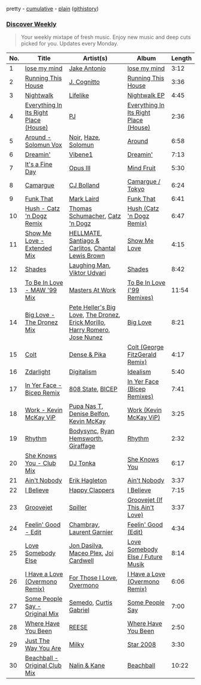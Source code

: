 pretty - [cumulative](/playlists/cumulative/Discover%20Weekly.md) - [plain](/playlists/plain/37i9dQZEVXcERLiUqU2pJX) ([githistory](https://github.githistory.xyz/vitokorn/spotify-playlist-archive/blob/master/playlists/plain/37i9dQZEVXcERLiUqU2pJX))
### [Discover Weekly](https://open.spotify.com/playlist/37i9dQZEVXcERLiUqU2pJX)

> Your weekly mixtape of fresh music. Enjoy new music and deep cuts picked for you. Updates every Monday.

| No. | Title | Artist(s) | Album | Length |
|---|---|---|---|---|
| 1 | [lose my mind](https://open.spotify.com/track/37fil52Y3apEozIQbH0zhG) | [Jake Antonio](https://open.spotify.com/artist/5jpgPXIFQ0RzKw2IHyS8JC) | [lose my mind](https://open.spotify.com/album/1ia16SZQvUZEg5HjnFETKn) | 3:12 |
| 2 | [Running This House](https://open.spotify.com/track/4jC6BVnM5ryNE6F6ODkSjR) | [J. Cognitto](https://open.spotify.com/artist/19770aFQnsVbdMJQYngSmA) | [Running This House](https://open.spotify.com/album/4DynxhZRingM7yq52WZwYC) | 3:36 |
| 3 | [Nightwalk](https://open.spotify.com/track/0CdFIkg8exPH2b3SQnGOxX) | [Lifelike](https://open.spotify.com/artist/3sa5sqxJqYjDZhGxmo4Ko5) | [Nightwalk EP](https://open.spotify.com/album/1BPwPgxHZHEY9Bk75Iepw1) | 4:45 |
| 4 | [Everything In Its Right Place (House)](https://open.spotify.com/track/34lm24WOgfvyotqIIsf7Yw) | [PJ](https://open.spotify.com/artist/1D94AtRDjUWq9Ai1kw2Vn2) | [Everything In Its Right Place (House)](https://open.spotify.com/album/4sczeuqqhi7xIN4s8Ufs42) | 2:36 |
| 5 | [Around - Solomun Vox](https://open.spotify.com/track/1FqCIlKJRNqpuQOAO7HCGd) | [Noir](https://open.spotify.com/artist/2rHW9XpYMGsHj7BmAOSmr9), [Haze](https://open.spotify.com/artist/0iUmwPbn9g14HaxZiYzfHJ), [Solomun](https://open.spotify.com/artist/5wJK4kQAkVGjqM9x46KQOC) | [Around](https://open.spotify.com/album/2HBNLX7RcLK8Bvte2kFGbJ) | 6:58 |
| 6 | [Dreamin'](https://open.spotify.com/track/3xlF6fLhMY16LeBLpTK6Eu) | [Vibene1](https://open.spotify.com/artist/7ESBlJGH7w4uQ0Q4PCKyI9) | [Dreamin'](https://open.spotify.com/album/3Y861xkjTTO7HUE0pcZWbz) | 7:13 |
| 7 | [It's a Fine Day](https://open.spotify.com/track/67Hp634KZbo9B5WMsJOalE) | [Opus III](https://open.spotify.com/artist/1hQuWl1dueM7ChRUZRn05z) | [Mind Fruit](https://open.spotify.com/album/5qPIkrDnqxksLOFpFYqvEz) | 5:30 |
| 8 | [Camargue](https://open.spotify.com/track/5NcDrsGncxsEf1hzLsKbNq) | [CJ Bolland](https://open.spotify.com/artist/51OKtNtm24ALAjAHBMiFng) | [Camargue / Tokyo](https://open.spotify.com/album/1WC5LAnf6HogHZfT8yDCev) | 6:24 |
| 9 | [Funk That](https://open.spotify.com/track/6rw9TW76K6wB05u1jSPWsb) | [Mark Laird](https://open.spotify.com/artist/1I75NNqQj1nWDCK1ObrCHo) | [Funk That](https://open.spotify.com/album/4dDNpTYA5nmztSciiLWj0G) | 6:41 |
| 10 | [Hush - Catz 'n Dogz Remix](https://open.spotify.com/track/4bo9IIZRuXCysimcsheiRo) | [Thomas Schumacher](https://open.spotify.com/artist/7KkV7dFoGEXr4M3fpb1FgD), [Catz 'n Dogz](https://open.spotify.com/artist/5tYqFEuFELxnJZgGmmsfSh) | [Hush (Catz 'n Dogz Remix)](https://open.spotify.com/album/2LeR1GHuP7u5tEKhpGaXf2) | 6:47 |
| 11 | [Show Me Love - Extended Mix](https://open.spotify.com/track/7htulJ51jF1uwQ1REKbYwQ) | [HELLMATE](https://open.spotify.com/artist/5UU04gvXBWysJhWxvFGilD), [Santiago & Carlitos](https://open.spotify.com/artist/6f4x8vaGbIIm70Fg6wi6CO), [Chantal Lewis Brown](https://open.spotify.com/artist/0hEVrtPQzlVt1Rilq8A4nA) | [Show Me Love](https://open.spotify.com/album/7wluquB3THjFZ9yqXAu01I) | 4:15 |
| 12 | [Shades](https://open.spotify.com/track/6XPJj4LurH5zCUMedi5t03) | [Laughing Man](https://open.spotify.com/artist/1425aBrrxuypuA5iQkD3JV), [Viktor Udvari](https://open.spotify.com/artist/5bJbyMBxYN0kUb5k9SwVuQ) | [Shades](https://open.spotify.com/album/7LftIzkZU6cl3BJx7oMJYe) | 8:42 |
| 13 | [To Be In Love - MAW '99 Mix](https://open.spotify.com/track/6fIuAfvlas2lhsMiHDT6PF) | [Masters At Work](https://open.spotify.com/artist/5Fkj0k7EPUhIsESSIEA9f1) | [To Be In Love ('99 Remixes)](https://open.spotify.com/album/3ThYfQqwCEGWWnvG08cEsD) | 11:54 |
| 14 | [Big Love - The Dronez Mix](https://open.spotify.com/track/5AklUW0ZnG2xGD3YrV1Rb9) | [Pete Heller's Big Love](https://open.spotify.com/artist/1KIT43QU793ZmRpuuQYrpy), [The Dronez](https://open.spotify.com/artist/0n30aJsrbNdOunIJbW93cl), [Erick Morillo](https://open.spotify.com/artist/4DE0cYxMnEEmfKLwDkYwxb), [Harry Romero](https://open.spotify.com/artist/36AJmodiIrwV9U3QOiLMYM), [Jose Nunez](https://open.spotify.com/artist/4JIeLfcNRkL7wlCcszOjyj) | [Big Love](https://open.spotify.com/album/1PQOvlIlNRBXPKQNOA6gCT) | 8:21 |
| 15 | [Colt](https://open.spotify.com/track/7rx25c3vifKCHyzGV2dZhK) | [Dense & Pika](https://open.spotify.com/artist/3tlt5onLwIKTuaOAyI6ytC) | [Colt (George FitzGerald Remix)](https://open.spotify.com/album/6tqkeuvCTSo0Qve3eX7jUQ) | 4:17 |
| 16 | [Zdarlight](https://open.spotify.com/track/05JHQRBFjhTTH9DGDM8Iwy) | [Digitalism](https://open.spotify.com/artist/2fBURuq7FrlH6z5F92mpOl) | [Idealism](https://open.spotify.com/album/7uzG4xCD4Vw4PfgoHFhFmM) | 5:40 |
| 17 | [In Yer Face - Bicep Remix](https://open.spotify.com/track/3cZWKrgPvIXp3IYI8r4QTO) | [808 State](https://open.spotify.com/artist/7hFdUW64G4iU1tz46ITRfN), [BICEP](https://open.spotify.com/artist/73A3bLnfnz5BoQjb4gNCga) | [In Yer Face (Bicep Remixes)](https://open.spotify.com/album/1PQTR8UVyyMNo28dOFwHPC) | 7:41 |
| 18 | [Work - Kevin McKay ViP](https://open.spotify.com/track/1jVShvCtapwduAv717DCFb) | [Pupa Nas T](https://open.spotify.com/artist/4vm90zckXYAA2AZGFStkmy), [Denise Belfon](https://open.spotify.com/artist/20rSjugHQ6CwKR44JnteQf), [Kevin McKay](https://open.spotify.com/artist/07VdEUK5mf0rifGeNqs0Wg) | [Work (Kevin McKay ViP)](https://open.spotify.com/album/0DF4uZ6fAFmAvqO3lXI1yF) | 3:25 |
| 19 | [Rhythm](https://open.spotify.com/track/1nga9f11uUQS6mSz427Jrz) | [Bodysync](https://open.spotify.com/artist/34KMxwDAHIvM7Kwt1PcClb), [Ryan Hemsworth](https://open.spotify.com/artist/2CgysNw5B7rFNRtRjQbPZ9), [Giraffage](https://open.spotify.com/artist/4kubsO16bEfCADaVUyoYb6) | [Rhythm](https://open.spotify.com/album/0HbPiygzxaLpx6ba5Lb1QW) | 2:32 |
| 20 | [She Knows You - Club Mix](https://open.spotify.com/track/14nx7gar3JGpakwOoiufgo) | [DJ Tonka](https://open.spotify.com/artist/0s8zZnjADp3VDjGiBpQ0yx) | [She Knows You](https://open.spotify.com/album/2hYoDQik5XEJVE6jA3ssjG) | 6:17 |
| 21 | [Ain't Nobody](https://open.spotify.com/track/6PBer47ywKMYFJ65JXNlFR) | [Erik Hagleton](https://open.spotify.com/artist/7doZ5BXwD0nDdlSQY6f7VX) | [Ain't Nobody](https://open.spotify.com/album/3WGdg67UxCkPgTDxUSYNuh) | 3:37 |
| 22 | [I Believe](https://open.spotify.com/track/0G8CQBBu3qFX7O1A9gVHdM) | [Happy Clappers](https://open.spotify.com/artist/5W16QgYzUoYB88KU9MWDLn) | [I Believe](https://open.spotify.com/album/01FbS48fTFFKKGLwcswfiv) | 7:15 |
| 23 | [Groovejet](https://open.spotify.com/track/2KR8Rm0uZaDWnUAnWknlLX) | [Spiller](https://open.spotify.com/artist/4bmymFwDu9zLCiTRUmrewb) | [Groovejet (If This Ain't Love)](https://open.spotify.com/album/5zReRXnW4GnxbcHKsvMcHW) | 3:37 |
| 24 | [Feelin' Good - Edit](https://open.spotify.com/track/7crxOiKNyPIb2rkCkCWlH7) | [Chambray](https://open.spotify.com/artist/4FUZzDnu4gBue46G99hesO), [Laurent Garnier](https://open.spotify.com/artist/3y1SoTOdrmRNTBVph5T0VZ) | [Feelin' Good (Edit)](https://open.spotify.com/album/3gTUwQyJZ5DdI31zSqLIUP) | 4:34 |
| 25 | [Love Somebody Else](https://open.spotify.com/track/6NVC5lahjsuyq7e4C48NGG) | [Jon Dasilva](https://open.spotify.com/artist/5x2k0hCCTY8yx8MHfq691R), [Maceo Plex](https://open.spotify.com/artist/3TXQ1ddouwQAI78hV4hXDj), [Joi Cardwell](https://open.spotify.com/artist/1t6dTIhZsZgxGUHycTVnDZ) | [Love Somebody Else / Future Musik](https://open.spotify.com/album/4EXXe5Rgi6jRQDsCPYxfDA) | 8:14 |
| 26 | [I Have a Love (Overmono Remix)](https://open.spotify.com/track/5MmKCuXDk2WTMjtdmIbApT) | [For Those I Love](https://open.spotify.com/artist/3X4mDEa1fff0zpbBp8wiOZ), [Overmono](https://open.spotify.com/artist/01PnN11ovfen6xUOHfNpn3) | [I Have a Love (Overmono Remix)](https://open.spotify.com/album/7kh2TPP7m852qfYZJuQRdA) | 6:06 |
| 27 | [Some People Say - Original Mix](https://open.spotify.com/track/76pO0xoeshbp4yIG0JCDiY) | [Semedo](https://open.spotify.com/artist/5ZkQIAd7G8oy50TV9lO24P), [Curtis Gabriel](https://open.spotify.com/artist/4JPfOqXKKC4wKOBd1Qxs9n) | [Some People Say](https://open.spotify.com/album/2W4wysRzWUt5eHf8PL9gLt) | 7:00 |
| 28 | [Where Have You Been](https://open.spotify.com/track/2OyestNLBmdbsQJaL9qaVG) | [REESE](https://open.spotify.com/artist/2MRXCqZSMkdI9K46WDWCUX) | [Where Have You Been](https://open.spotify.com/album/1JRNByaZGAA9yrLNXfUKJx) | 2:50 |
| 29 | [Just The Way You Are](https://open.spotify.com/track/2kJo0J02qdTsD1omMouIro) | [Milky](https://open.spotify.com/artist/5AvCP5qzxTmk4cQmh0SUEw) | [Star 2008](https://open.spotify.com/album/5y263lsrcaKgIF6rWV3uXX) | 3:30 |
| 30 | [Beachball - Original Club Mix](https://open.spotify.com/track/1e7dNoyDnGH6QbR01djVGy) | [Nalin & Kane](https://open.spotify.com/artist/6JUsbe4yjY4fZbXTtpyfh6) | [Beachball](https://open.spotify.com/album/5twL3A9cQUR61zLddNP6cf) | 10:22 |